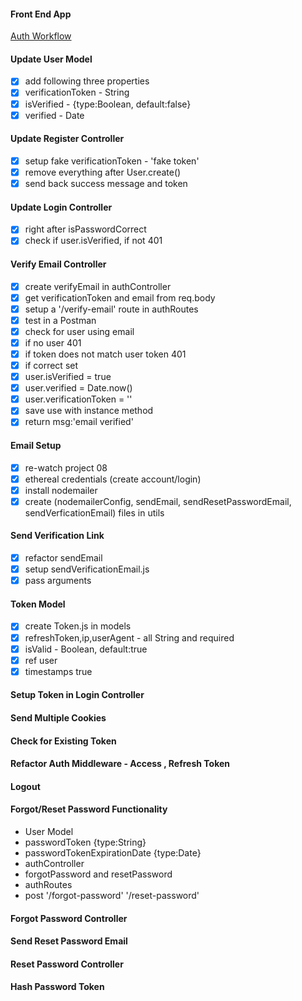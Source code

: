 #### Front End App

[Auth Workflow](https://react-node-user-workflow-front-end.netlify.app/)

#### Update User Model

- [x] add following three properties
- [x] verificationToken - String
- [x] isVerified - {type:Boolean, default:false}
- [x] verified - Date

#### Update Register Controller

- [x] setup fake verificationToken - 'fake token'
- [x] remove everything after User.create()
- [x] send back success message and token

#### Update Login Controller

- [x] right after isPasswordCorrect
- [x] check if user.isVerified, if not 401

#### Verify Email Controller

- [x] create verifyEmail in authController
- [x] get verificationToken and email from req.body
- [x] setup a '/verify-email' route in authRoutes
- [x] test in a Postman
- [x] check for user using email
- [x] if no user 401
- [x] if token does not match user token 401
- [x] if correct set
- [x] user.isVerified = true
- [x] user.verified = Date.now()
- [x] user.verificationToken = ''
- [x] save use with instance method
- [x] return msg:'email verified'

#### Email Setup

- [x] re-watch project 08
- [x] ethereal credentials (create account/login)
- [x] install nodemailer
- [x] create (nodemailerConfig, sendEmail,
  sendResetPasswordEmail, sendVerficationEmail) files in utils

#### Send Verification Link

- [x] refactor sendEmail
- [x] setup sendVerificationEmail.js
- [x] pass arguments

#### Token Model

- [x] create Token.js in models
- [x] refreshToken,ip,userAgent - all String and required
- [x] isValid - Boolean, default:true
- [x] ref user
- [x] timestamps true

#### Setup Token in Login Controller

#### Send Multiple Cookies

#### Check for Existing Token

#### Refactor Auth Middleware - Access , Refresh Token

#### Logout

#### Forgot/Reset Password Functionality

- User Model
- passwordToken {type:String}
- passwordTokenExpirationDate {type:Date}
- authController
- forgotPassword and resetPassword
- authRoutes
- post '/forgot-password' '/reset-password'

#### Forgot Password Controller

#### Send Reset Password Email

#### Reset Password Controller

#### Hash Password Token
